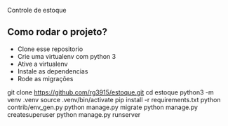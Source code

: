 Controle de estoque

## Como rodar o projeto?

*   Clone esse repositorio
*   Crie uma virtualenv com python 3
*   Ative a virtualenv
*   Instale as dependencias
*   Rode as migrações

git clone https://github.com/rg3915/estoque.git
cd estoque
python3 -m venv .venv
source .venv/bin/activate
pip install -r requirements.txt
python contrib/env_gen.py
python manage.py migrate
python manage.py createsuperuser
python manage.py runserver
